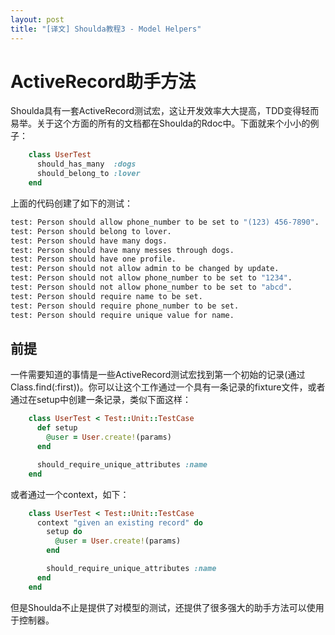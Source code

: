 ```yaml
---
layout: post
title: "[译文] Shoulda教程3 - Model Helpers"
---
```

# ActiveRecord助手方法

Shoulda具有一套ActiveRecord测试宏，这让开发效率大大提高，TDD变得轻而易举。关于这个方面的所有的文档都在Shoulda的Rdoc中。下面就来个小小的例子：

```ruby
    class UserTest
      should_has_many  :dogs
      should_belong_to :lover
    end
```

上面的代码创建了如下的测试：

```bash
test: Person should allow phone_number to be set to "(123) 456-7890".
test: Person should belong to lover.
test: Person should have many dogs.
test: Person should have many messes through dogs.
test: Person should have one profile.
test: Person should not allow admin to be changed by update.
test: Person should not allow phone_number to be set to "1234".
test: Person should not allow phone_number to be set to "abcd".
test: Person should require name to be set.
test: Person should require phone_number to be set.
test: Person should require unique value for name.
```

## 前提

一件需要知道的事情是一些ActiveRecord测试宏找到第一个初始的记录(通过 Class.find(:first))。你可以让这个工作通过一个具有一条记录的fixture文件，或者通过在setup中创建一条记录，类似下面这样：

```ruby
    class UserTest < Test::Unit::TestCase
      def setup
        @user = User.create!(params)
      end

      should_require_unique_attributes :name
    end
```

或者通过一个context，如下：

```ruby
    class UserTest < Test::Unit::TestCase
      context "given an existing record" do
        setup do
          @user = User.create!(params)
        end

        should_require_unique_attributes :name
      end
    end
```

但是Shoulda不止是提供了对模型的测试，还提供了很多强大的助手方法可以使用于控制器。
